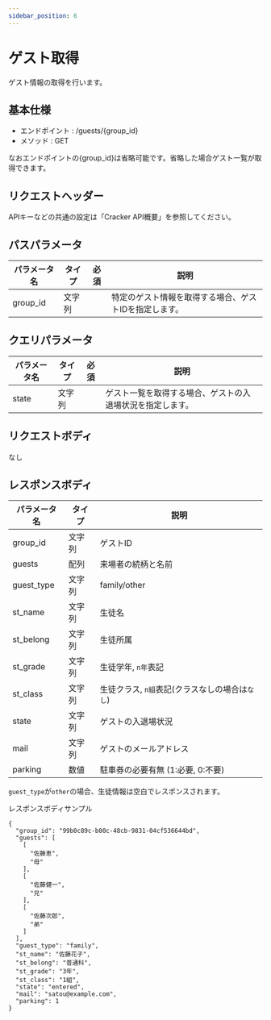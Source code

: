 ```yaml
---
sidebar_position: 6
---
```


# ゲスト取得
ゲスト情報の取得を行います。

## 基本仕様
- エンドポイント : /guests/{group_id}
- メソッド : GET

なおエンドポイントの{group_id}は省略可能です。省略した場合ゲスト一覧が取得できます。

## リクエストヘッダー
APIキーなどの共通の設定は「Cracker API概要」を参照してください。

## パスパラメータ

|パラメータ名|タイプ|必須|説明|
|----|----|----|----|
|group_id|文字列||特定のゲスト情報を取得する場合、ゲストIDを指定します。|

## クエリパラメータ

|パラメータ名|タイプ|必須|説明|
|----|----|----|----|
|state|文字列||ゲスト一覧を取得する場合、ゲストの入退場状況を指定します。|

## リクエストボディ
なし

## レスポンスボディ

|パラメータ名|タイプ|説明|
|----|----|----|
|group_id|文字列|ゲストID|
|guests|配列|来場者の続柄と名前|
|guest_type|文字列|family/other|
|st_name|文字列|生徒名|
|st_belong|文字列|生徒所属|
|st_grade|文字列|生徒学年, `n年`表記|
|st_class|文字列|生徒クラス, `n組`表記(クラスなしの場合は`なし`)|
|state|文字列|ゲストの入退場状況|
|mail|文字列|ゲストのメールアドレス|
|parking|数値|駐車券の必要有無 (1:必要, 0:不要)|

`guest_type`が`other`の場合、生徒情報は空白でレスポンスされます。

レスポンスボディサンプル
```
{
  "group_id": "99b0c89c-b00c-48cb-9831-04cf536644bd",
  "guests": [
    [
      "佐藤恵",
      "母"
    ],
    [
      "佐藤健一",
      "兄"
    ],
    [
      "佐藤次郎",
      "弟"
    ]
  ],
  "guest_type": "family",
  "st_name": "佐藤花子",
  "st_belong": "普通科",
  "st_grade": "3年",
  "st_class": "1組",
  "state": "entered",
  "mail": "satou@example.com",
  "parking": 1
}
```
